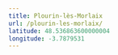 ```yaml
---
title: Plourin-lès-Morlaix
url: /plourin-les-morlaix/
latitude: 48.536863600000004
longitude: -3.7879531
---
```

